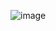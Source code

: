 ![image](https://github.com/weilun320/28-React-Vite-Food-Menu/assets/41337787/03bf23fe-2791-428d-9cd5-1866188eccd6)
